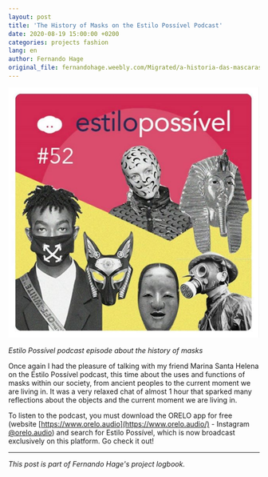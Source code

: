 ```yaml
---
layout: post
title: 'The History of Masks on the Estilo Possível Podcast'
date: 2020-08-19 15:00:00 +0200
categories: projects fashion
lang: en
author: Fernando Hage
original_file: fernandohage.weebly.com/Migrated/a-historia-das-mascaras-no-podcast-estilo-possivel.html
---
```



![Estilo Possível Podcast - The History of Masks](/assets/images/2020-08-19-historia-mascaras-podcast-estilo-possivel.png)

*Estilo Possível podcast episode about the history of masks*

Once again I had the pleasure of talking with my friend Marina Santa Helena on the Estilo Possível podcast, this time about the uses and functions of masks within our society, from ancient peoples to the current moment we are living in. It was a very relaxed chat of almost 1 hour that sparked many reflections about the objects and the current moment we are living in.

To listen to the podcast, you must download the ORELO app for free (website [https://www.orelo.audio](https://www.orelo.audio/) - Instagram [@orelo.audio](https://www.instagram.com/orelo.audio/)) and search for Estilo Possível, which is now broadcast exclusively on this platform. Go check it out!

---

*This post is part of Fernando Hage's project logbook.*
